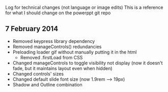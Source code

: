 Log for technical changes (not language or image edits)
This is a reference for what I should change on the powerppt git repo

## 7 February 2014
- Removed keypress library dependency
- Removed manageControls() redundancies
- Preloading loader gif without manually putting it in the html
    - Removed .firstLoad from CSS
- Changed manageControls to toggle visibility not display (now it doesn't fade, but it maintains layout even when hidden)
- Changed controls' sizes
- Changed default slide font size (now 1.9rem --> 19px)
- Shadow and Outline combination        